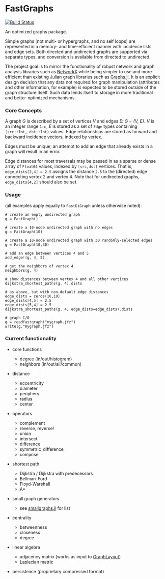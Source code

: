 # FastGraphs

[![Build Status](https://travis-ci.org/sbromberger/FastGraphs.jl.svg?branch=master)](https://travis-ci.org/sbromberger/FastGraphs.jl)

An optimized graphs package.

Simple graphs (not multi- or hypergraphs, and no self loops) are represented in a memory- and time-efficient
manner with incidence lists and edge sets. Both directed and undirected graphs are supported via separate types, and conversion is available from directed to undirected.

The project goal is to mirror the functionality of robust network and graph
analysis libraries such as [NetworkX](http://networkx.github.io) while being simpler
to use and more efficient than existing Julian graph libraries such as
[Graphs.jl](https://github.com/JuliaLang/Graphs.jl). It is an explicit design
decision that any data not required for graph manipulation (attributes and other
information, for example) is expected to be stored outside of the graph
structure itself. Such data lends itself to storage in more traditional and
better-optimized mechanisms.

### Core Concepts
A graph *G* is described by a set of vertices *V* and edges *E*:
*G = {V, E}*. *V* is an integer range `1:n`; *E* is stored as a set
of `Edge` types containing `(src::Int, dst::Int)` values. Edge
relationships are stored as forward and backward incidence vectors, indexed by
vertex.

Edges must be unique; an attempt to add an edge that already exists in a graph
will result in an error.

Edge distances for most traversals may be passed in as a sparse or dense array
of `Float64` values, indexed by `[src,dst]` vertices. That is, `edge_dists[2,4] = 2.5`
assigns the distance `2.5` to the (directed) edge connecting vertex 2 and vertex 4.
Note that for undirected graphs, `edge_dists[4,2]` should also be set.

### Usage
(all examples apply equally to `FastDiGraph` unless otherwise noted):

```
# create an empty undirected graph
g = FastGraph()

# create a 10-node undirected graph with no edges
g = FastGraph(10)

# create a 10-node undirected graph with 30 randomly-selected edges
g = FastGraph(10,30)

# add an edge between vertices 4 and 5
add_edge!(g, 4, 5)

# get the neighbors of vertex 4
neighbors(g, 4)

# show distances between vertex 4 and all other vertices
dijkstra_shortest_paths(g, 4).dists  

# as above, but with non-default edge distances
edge_dists = zeros(10,10)
edge_dists[4,5] = 2.5
edge_dists[5,4] = 2.5
dijkstra_shortest_paths(g, 4, edge_dists=edge_dists).dists

# graph I/O
g = readfastgraph("mygraph.jfz")
write(g,"mygraph.jfz")
```

### Current functionality
- core functions
    - degree (in/out/histogram)
    - neighbors (in/out/all/common)


- distance
    - eccentricity
    - diameter
    - periphery
    - radius
    - center


- operators
    - complement
    - reverse, reverse!
    - union
    - intersect
    - difference
    - symmetric_difference
    - compose


- shortest path
    - Dijkstra / Dijkstra with predecessors
    - Bellman-Ford
    - Floyd-Warshall
    - A*


- small graph generators
    - see [smallgraphs.jl](https://github.com/sbromberger/FastGraphs.jl/blob/master/src/smallgraphs.jl) for list


- centrality
    - betweenness
    - closeness
    - degree


- linear algebra
    - adjacency matrix (works as input to [GraphLayout](https://github.com/IainNZ/GraphLayout.jl))
    - Laplacian matrix


- persistence (proprietary compressed format)
